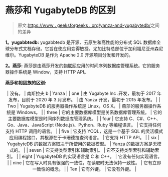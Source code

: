 # 燕莎和 YugabyteDB 的区别

> 原文:[https://www . geeksforgeeks . org/yanza-and-yugabytedb/](https://www.geeksforgeeks.org/difference-between-yanza-and-yugabytedb/)之间的差异

**1。yugabbtedb:**
yugabbtedb 是开源、云原生和高性能的分布式 SQL 数据库全球分布式文档存储。它旨在使应用变得敏捷。尤加比特总部位于加利福尼亚州森尼维尔。YugabyteDB 是作为 Apache 2.0 开源项目分发和开发的。

**2。燕莎:**
燕莎是由燕莎开发的[物联网](https://www.geeksforgeeks.org/introduction-to-internet-of-things-iot-set-1/)应用的时间序列数据库管理系统。它的服务器操作系统是 Window，支持 HTTP API。

**燕莎和裕固族的区别:**

<center>

| 没有。 | 南斯拉夫 b | Yanza |
| one | 由 Yugabyte Inc .开发，最初于 2017 年发布，目前于 2020 年 3 月发布。 | 由 Yanza 开发，最初于 2015 年发布。 |
| Two | YugabyteDB 的服务器操作系统是 Linux，OS X。 | 燕莎的服务器操作系统是 Windows。 |
| three | 它的主要数据库模型是关系数据库管理系统。 | 它的主要数据库模型是时间序列数据库管理系统。 |
| four | 它支持 C、C#、C++、Go、Java、JavaScript (Node.js)、Python、Ruby 等编程语言。 | 它支持任何支持 HTTP 调用的语言。 |
| five | 它支持 YCQL，这是一个基于 SQL 的灵活模式应用编程接口，其根源在于卡珊德拉查询语言。 | 它支持 HTTP API。 |
| six | YugabyteDB 的数据方案取决于所使用的数据模型。 | Yanza 的数据方案是无模式的。 |
| seven | 它支持类型索引和辅助索引。 | 它不支持类型索引和辅助索引。 |
| eight | YugabyteDB 的实现语言是 C 和 C++。 | 它没有任何实现语言。 |
| nine | 它在写入时具有很强的一致性，在读取时无法保持一致性。 | 它有立即一致性的概念。 |
| Ten | 它有外键。 | 它没有外键。 |

</center>